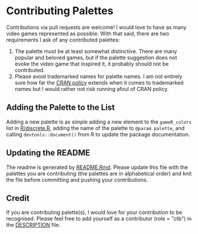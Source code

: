 # Contributing Palettes

Contributions via pull requests are welcome! I would love to have as many video games represented as possible. With that said, there are two requirements I ask of any contributed palettes: 

1. The palette must be at least somewhat distinctive. There are many popular and beloved games, but if the palette suggestion does not evoke the video game that inspired it, it probably should not be contributed. 
2. Please avoid trademarked names for palette names. I am not entirely sure how far the [CRAN policy](https://cran.r-project.org/web/packages/policies.html) extends when it comes to trademarked names but I would rather not risk running afoul of CRAN policy.

## Adding the Palette to the List

Adding a new palette is as simple adding a new element to the `gameR_colors` list in [R/discrete.R](https://github.com/nathansam/gameR/blob/main/R/discrete.R), adding the name of the palette to `@param palette`, and calling `devtools::document()` from R to update the package documentation. 

## Updating the README

The readme is generated by [README.Rmd](https://github.com/nathansam/gameR/blob/main/README.Rmd). Please update this file with the palettes you are contributing (the palettes are in alphabetical order) and knit the file before committing and pushing your contributions.

## Credit

If you are contributing palette(s), I would love for your contribution to be recognised. Please feel free to add yourself as a contributor (role = "ctb") in the [DESCRIPTION](DESCRIPTION) file. 
